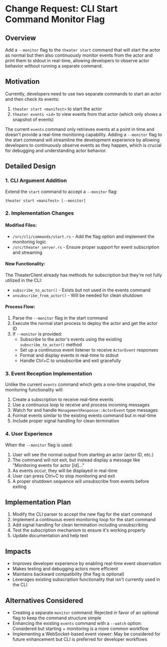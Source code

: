 # Change Request: CLI Start Command Monitor Flag

## Overview
Add a `--monitor` flag to the `theater start` command that will start the actor as normal but then also continuously monitor events from the actor and print them to stdout in real-time, allowing developers to observe actor behavior without running a separate command.

## Motivation
Currently, developers need to use two separate commands to start an actor and then check its events:
1. `theater start <manifest>` to start the actor
2. `theater events <id>` to view events from that actor (which only shows a snapshot of events)

The current `events` command only retrieves events at a point in time and doesn't provide a real-time monitoring capability. Adding a `--monitor` flag to the start command will streamline the development experience by allowing developers to continuously observe events as they happen, which is crucial for debugging and understanding actor behavior.

## Detailed Design

### 1. CLI Argument Addition
Extend the `start` command to accept a `--monitor` flag:

```
theater start <manifest> [--monitor]
```

### 2. Implementation Changes

#### Modified Files:
- `/src/cli/commands/start.rs` - Add the flag option and implement the monitoring logic
- `/src/theater_server.rs` - Ensure proper support for event subscription and streaming

#### New Functionality:
The TheaterClient already has methods for subscription but they're not fully utilized in the CLI:
- `subscribe_to_actor()` - Exists but not used in the events command
- `unsubscribe_from_actor()` - Will be needed for clean shutdown

#### Process Flow:
1. Parse the `--monitor` flag in the start command
2. Execute the normal start process to deploy the actor and get the actor ID
3. If `--monitor` is provided:
   - Subscribe to the actor's events using the existing `subscribe_to_actor()` method
   - Set up a continuous event listener to receive `ActorEvent` responses
   - Format and display events in real-time to stdout
   - Handle Ctrl+C to unsubscribe and exit gracefully

### 3. Event Reception Implementation
Unlike the current `events` command which gets a one-time snapshot, the monitoring functionality will:
1. Create a subscription to receive real-time events
2. Use a continuous loop to receive and process incoming messages
3. Watch for and handle `ManagementResponse::ActorEvent` type messages
4. Format events similar to the existing events command but in real-time
5. Include proper signal handling for clean termination

### 4. User Experience
When the `--monitor` flag is used:
1. User will see the normal output from starting an actor (actor ID, etc.)
2. The command will not exit, but instead display a message like "Monitoring events for actor [id]..."
3. As events occur, they will be displayed in real-time
4. User can press Ctrl+C to stop monitoring and exit
5. A proper shutdown sequence will unsubscribe from events before exiting

## Implementation Plan
1. Modify the CLI parser to accept the new flag for the start command
2. Implement a continuous event monitoring loop for the start command
3. Add signal handling for clean termination including unsubscribing
4. Test the subscription mechanism to ensure it's working properly
5. Update documentation and help text

## Impacts
- Improves developer experience by enabling real-time event observation
- Makes testing and debugging actors more efficient
- Maintains backward compatibility (the flag is optional)
- Leverages existing subscription functionality that isn't currently used in the CLI

## Alternatives Considered
- Creating a separate `monitor` command: Rejected in favor of an optional flag to keep the command structure simple
- Enhancing the existing `events` command with a `--watch` option: Considered but starting + monitoring is a more common workflow
- Implementing a WebSocket-based event viewer: May be considered for future enhancement but CLI is preferred for developer workflows